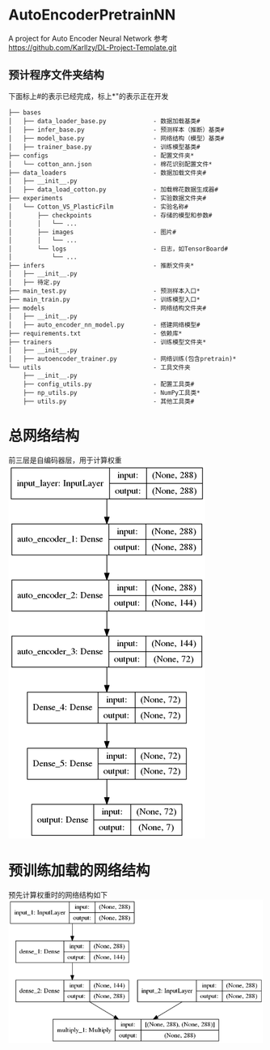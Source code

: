# AutoEncoderPretrainNN
A project for Auto Encoder Neural Network 
参考 https://github.com/Karllzy/DL-Project-Template.git

## 预计程序文件夹结构
下面标上#的表示已经完成，标上*"的表示正在开发

```text
├── bases
│   ├── data_loader_base.py             - 数据加载基类#
│   ├── infer_base.py                   - 预测样本（推断）基类#
│   ├── model_base.py                   - 网络结构（模型）基类#
│   ├── trainer_base.py                 - 训练模型基类#
├── configs                             - 配置文件夹*
│   └── cotton_ann.json                 - 棉花识别配置文件*
├── data_loaders                        - 数据加载文件夹#
│   ├── __init__.py
│   ├── data_load_cotton.py             - 加载棉花数据生成器#
├── experiments                         - 实验数据文件夹#
│   └── Cotton_VS_PlasticFilm           - 实验名称#
│       ├── checkpoints                 - 存储的模型和参数#
│       │   └── ...
│       ├── images                      - 图片#
│       │   └── ...
│       └── logs                        - 日志，如TensorBoard#
│           └── ...
├── infers                              - 推断文件夹*
│   ├── __init__.py
│   ├── 待定.py                          
├── main_test.py                        - 预测样本入口*
├── main_train.py                       - 训练模型入口*
├── models                              - 网络结构文件夹#
│   ├── __init__.py
│   ├── auto_encoder_nn_model.py        - 搭建网络模型#
├── requirements.txt                    - 依赖库*
├── trainers                            - 训练模型文件夹*
│   ├── __init__.py
│   ├── autoencoder_trainer.py          - 网络训练(包含pretrain)*
└── utils                               - 工具文件夹
    ├── __init__.py
    ├── config_utils.py                 - 配置工具类#
    ├── np_utils.py                     - NumPy工具类*
    ├── utils.py                        - 其他工具类#
```

# 总网络结构
前三层是自编码器层，用于计算权重
![image](https://github.com/Karllzy/AutoEncoderPretrainNN/blob/master/trainers/experiments/cotton_ann/images/AutoEncoderNN_Model.png)


# 预训练加载的网络结构
预先计算权重时的网络结构如下
![image](https://github.com/Karllzy/AutoEncoderPretrainNN/blob/master/trainers/experiments/cotton_ann/images/sub_model1.png)
